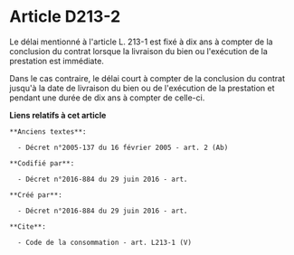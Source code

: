 # Article D213-2

Le délai mentionné à l'article L. 213-1 est fixé à dix ans à compter de la conclusion du contrat lorsque la livraison du bien
ou l'exécution de la prestation est immédiate. 

Dans le cas contraire, le délai court à compter de la conclusion du contrat jusqu'à la date de livraison du bien ou de
l'exécution de la prestation et pendant une durée de dix ans à compter de celle-ci.

**Liens relatifs à cet article**

	**Anciens textes**:

	  - Décret n°2005-137 du 16 février 2005 - art. 2 (Ab)

	**Codifié par**:

	  - Décret n°2016-884 du 29 juin 2016 - art.

	**Créé par**:

	  - Décret n°2016-884 du 29 juin 2016 - art.

	**Cite**:

	  - Code de la consommation - art. L213-1 (V)
